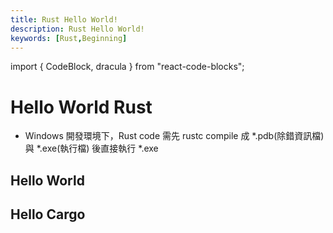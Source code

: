 ```yaml
---
title: Rust Hello World!
description: Rust Hello World!
keywords: [Rust,Beginning]
---
```

import { CodeBlock, dracula  } from "react-code-blocks";



# Hello World Rust
* Windows 開發環境下，Rust code 需先 rustc compile 成 *.pdb(除錯資訊檔) 與 *.exe(執行檔) 後直接執行 *.exe

## Hello World


## Hello Cargo